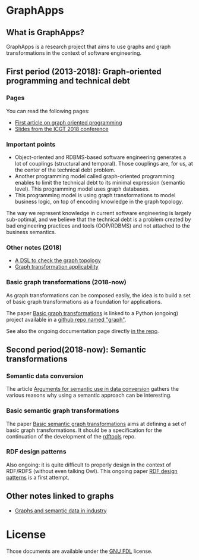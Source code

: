 # GraphApps

## What is GraphApps?

GraphApps is a research project that aims to use graphs and graph transformations in the context of software engineering.

## First period (2013-2018): Graph-oriented programming and technical debt

### Pages

You can read the following pages:

  * [First article on graph oriented programming](https://orey.github.io/papers/graph/first-article/)
  * [Slides from the ICGT 2018 conference](https://orey.github.io/papers/graph/staf-icgt2018/)


### Important points

  * Object-oriented and RDBMS-based software engineering generates a lot of couplings (structural and temporal). Those couplings are, for us, at the center of the technical debt problem.
  * Another programming model called graph-oriented programming enables to limit the technical debt to its minimal expression (semantic level). This programming model uses graph databases.
  * This programming model is using graph transformations to model business logic, on top of encoding knowledge in the graph topology.
  
The way we represent knowledge in current software engineering is largely sub-optimal, and we believe that the technical debt is a problem created by bad engineering practices and tools (OOP/RDBMS) and not attached to the business semantics.

### Other notes (2018)

  * [A DSL to check the graph topology](DSL-for-graph-topology-checks.md)
  * [Graph transformation applicability](graph-transformation-applicability.md)

### Basic graph transformations (2018-now)

As graph transformations can be composed easily, the idea is to build a set of basic graph transformations as a foundation for applications.

The paper [Basic graph transformations](basic-graph-transformations.md) is linked to a Python (ongoing) project available in a [github repo named "graph"](https://github.com/orey/graph).

See also the ongoing documentation page directly [in the repo](https://github.com/orey/graph/blob/master/graph_transformations/README.md).


## Second period(2018-now): Semantic transformations

### Semantic data conversion

The article [Arguments for semantic use in data conversion](arguments_semantic.md "arguments") gathers the various reasons why using a semantic approach can be interesting.

### Basic semantic graph transformations

The paper [Basic semantic graph transformations](basic-semantic-graph-transformations.md) aims at defining a set of basic graph transformations. It should be a specification for the continuation of the development of the [rdftools](https://github.com/orey/rdftools) repo.

### RDF design patterns

Also ongoing: it is quite difficult to properly design in the context of RDF/RDFS (without even talking Owl). This ongoing paper [RDF design patterns](rdf-design-patterns.md) is a first attempt.

## Other notes linked to graphs

  * [Graphs and semantic data in industry](industry-data.md)

# License

Those documents are available under the [GNU FDL](GNU_FDL.md) license.

